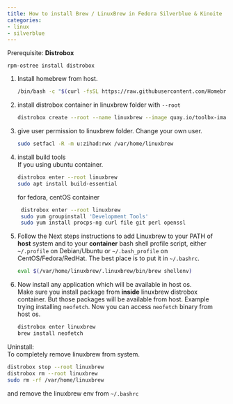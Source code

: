 ```yaml
---
title: How to install Brew / LinuxBrew in Fedora Silverblue & Kinoite
categories:
- linux
- silverblue
---
```


Prerequisite: **Distrobox**    

`rpm-ostree install distrobox`

1. Install homebrew from host.
   ```bash
   /bin/bash -c "$(curl -fsSL https://raw.githubusercontent.com/Homebrew/install/HEAD/install.sh)"
   ```
   
2. install distrobox container in linuxbrew folder with `--root`
   ```bash
   distrobox create --root --name linuxbrew --image quay.io/toolbx-images/ubuntu-toolbox:22.04 --home /var/home/linuxbrew
   ```
    
3. give user permission to linuxbrew folder. Change your own user.  
   ```bash
   sudo setfacl -R -m u:zihad:rwx /var/home/linuxbrew
   ```
    
4. install build tools   
If you using ubuntu container.  
   ```bash
   distrobox enter --root linuxbrew
   sudo apt install build-essential
   ```  

   for fedora, centOS  container  
    ```bash
     distrobox enter --root linuxbrew  
     sudo yum groupinstall 'Development Tools'
     sudo yum install procps-ng curl file git perl openssl
    ```  
5. Follow the Next steps instructions to add Linuxbrew to  your PATH of **host** system and to your **container** bash shell profile script, either `~/.profile` on Debian/Ubuntu or `~/.bash_profile` on CentOS/Fedora/RedHat. The best place is to put it in `~/.bashrc`.  
   ```bash
   eval $(/var/home/linuxbrew/.linuxbrew/bin/brew shellenv)
   ```
6. Now install any application which will be available in host os.  
Make sure you install package from **inside** linuxbrew distrobox container. But those packages will be available from host. Example trying installing `neofetch`. Now you can access `neofetch` binary from host os. 
   ```bash
   distrobox enter linuxbrew
   brew install neofetch
   ```
   
Uninstall:  
To completely remove linuxbrew from system. 
```bash
distrobox stop --root linuxbrew
distrobox rm --root linuxbrew
sudo rm -rf /var/home/linuxbrew
```
and remove the linuxbrew env from `~/.bashrc`
